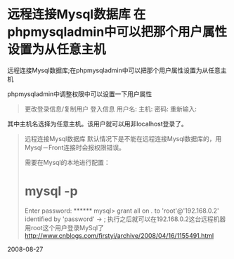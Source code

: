 # 远程连接Mysql数据库 在phpmysqladmin中可以把那个用户属性设置为从任意主机

远程连接Mysql数据库;在phpmysqladmin中可以把那个用户属性设置为从任意主机


phpmysqladmin中调整权限中可以设置一下用户属性

> 更改登录信息/复制用户
> 登入信息
> 用户名:
> 主机:
> 密码:
> 重新输入:   

其中主机名选择为任意主机。该用户就可以用非localhost登录了。

> 远程连接Mysql数据库
> 默认情况下是不能在远程连接Mysql数据库的，用Mysql－Front连接时会报权限错误。
> 
> 需要在Mysql的本地进行配置：
> # mysql -p
> Enter password: ******
> mysql> grant all on *.* to 'root'@'192.168.0.2' identified by 'password'
>         -> ;
> 执行之后就可以在192.168.0.2这台远程机器用root这个用户登录MySql了 
> http://www.cnblogs.com/firstyi/archive/2008/04/16/1155491.html


2008-08-27